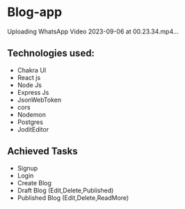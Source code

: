 # Blog-app


Uploading WhatsApp Video 2023-09-06 at 00.23.34.mp4…




## Technologies used:
- Chakra UI
- React js
- Node Js
- Express Js
- JsonWebToken
- cors
- Nodemon
- Postgres
- JoditEditor

## Achieved Tasks
- Signup
- Login 
- Create Blog
- Draft Blog (Edit,Delete,Published)
- Published Blog (Edit,Delete,ReadMore)


